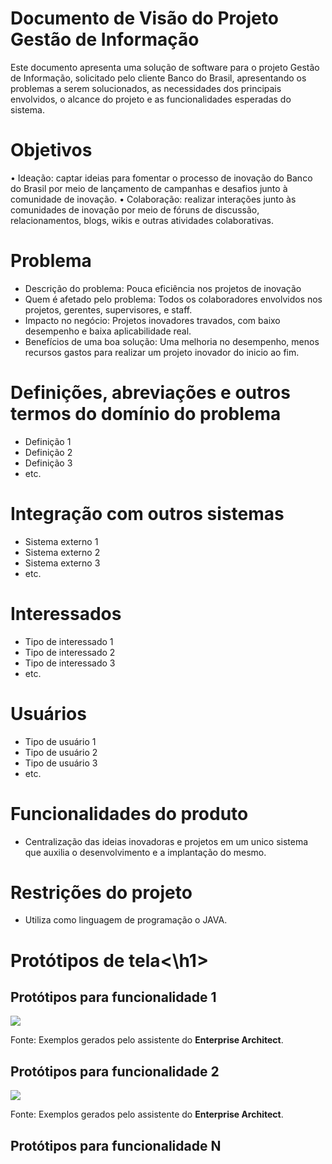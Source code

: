 <h1> Documento de Visão do Projeto Gestão de Informação </h1>

Este documento apresenta uma solução de software para o projeto Gestão de Informação, solicitado pelo cliente Banco do Brasil, 
apresentando os problemas a serem solucionados, as necessidades dos principais envolvidos, o alcance do projeto e as funcionalidades 
esperadas do sistema.

<h1> Objetivos </h1>

• Ideação: captar ideias para fomentar o processo de inovação do
Banco do Brasil por meio de lançamento de campanhas e desafios junto à
comunidade de inovação.
• Colaboração: realizar interações junto às comunidades de inovação por
meio de fóruns de discussão, relacionamentos, blogs, wikis e outras
atividades colaborativas.



 <h1>Problema</h1>

* Descrição do problema: Pouca eficiência nos projetos de inovação
* Quem é afetado pelo problema: Todos os colaboradores envolvidos nos projetos, gerentes, supervisores, e staff.
* Impacto no negócio: Projetos inovadores travados, com baixo desempenho e baixa aplicabilidade real.
* Benefícios de uma boa solução: Uma melhoria no desempenho, menos recursos gastos para realizar um projeto inovador do inicio ao fim.

<h1>Definições, abreviações e outros termos do domínio do problema</h1>

* Definição 1
* Definição 2
* Definição 3
* etc.

<h1>Integração com outros sistemas</h1>

* Sistema externo 1
* Sistema externo 2
* Sistema externo 3
* etc.
 
<h1>Interessados </h1>

* Tipo de interessado 1
* Tipo de interessado 2
* Tipo de interessado 3
* etc.

 <h1>Usuários</h1>

* Tipo de usuário 1
* Tipo de usuário 2
* Tipo de usuário 3
* etc.

 <h1>Funcionalidades do produto</h1>

* Centralização das ideias inovadoras e projetos em um unico sistema que auxilia o desenvolvimento e a implantação do mesmo.


 <h1>Restrições do projeto</h1>

* Utiliza como linguagem de programação o JAVA.

 <h1>Protótipos de tela<\h1>

 <h2>Protótipos para funcionalidade 1</h2>

![](proto1.png)

Fonte: Exemplos gerados pelo assistente do **Enterprise Architect**.

 <h2>Protótipos para funcionalidade 2</h2>

![](proto2.png)

Fonte: Exemplos gerados pelo assistente do **Enterprise Architect**.

<h2>Protótipos para funcionalidade N</h2>

